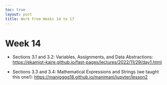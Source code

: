 ```yaml
---
toc: true
layout: post
title: Work From Weeks 14 to 17 
---
```


# Week 14 

- Sections 3.1 and 3.2: Variables, Assignments, and Data Abstractions: https://ekamjot-kaire.github.io/fast-pages/lectures/2022/11/29/day1.html

- Sections 3.3 and 3.4: Mathematical Expressions and Strings (we taught this one!): https://manigggg18.github.io/manimani/jupyter/lesson2